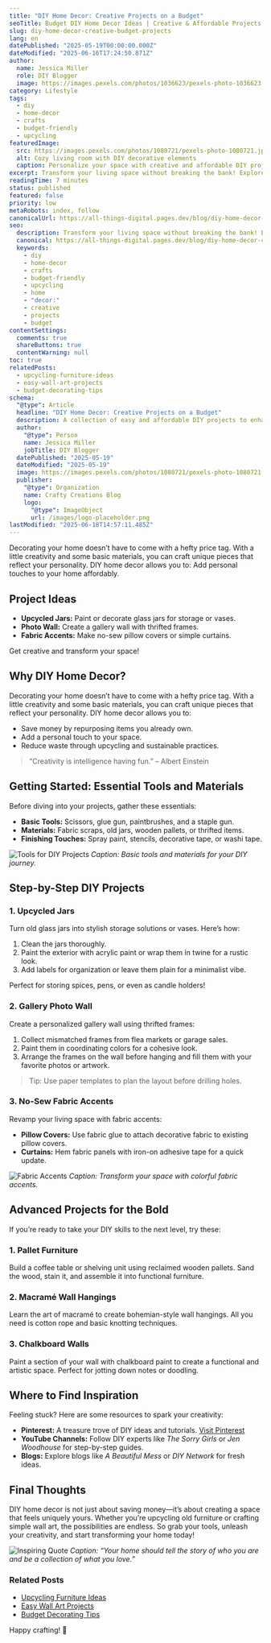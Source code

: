 ```yaml
---
title: "DIY Home Decor: Creative Projects on a Budget"
seoTitle: Budget DIY Home Decor Ideas | Creative & Affordable Projects
slug: diy-home-decor-creative-budget-projects
lang: en
datePublished: "2025-05-19T00:00:00.000Z"
dateModified: "2025-06-16T17:24:50.871Z"
author:
  name: Jessica Miller
  role: DIY Blogger
  image: https://images.pexels.com/photos/1036623/pexels-photo-1036623.jpeg?auto=compress&cs=tinysrgb&w=1260&h=750&dpr=2
category: Lifestyle
tags:
  - diy
  - home-decor
  - crafts
  - budget-friendly
  - upcycling
featuredImage:
  src: https://images.pexels.com/photos/1080721/pexels-photo-1080721.jpeg?auto=compress&cs=tinysrgb&w=1260&h=750&dpr=2
  alt: Cozy living room with DIY decorative elements
  caption: Personalize your space with creative and affordable DIY projects.
excerpt: Transform your living space without breaking the bank! Explore creative and budget-friendly DIY home decor projects, from upcycled furniture ideas to simple wall art techniques.
readingTime: 7 minutes
status: published
featured: false
priority: low
metaRobots: index, follow
canonicalUrl: https://all-things-digital.pages.dev/blog/diy-home-decor-creative-budget-projects
seo:
  description: Transform your living space without breaking the bank! Explore creative and budget-friendly DIY home decor projects, from upcycled furniture ideas to simple ...
  canonical: https://all-things-digital.pages.dev/blog/diy-home-decor-creative-budget-projects
  keywords:
    - diy
    - home-decor
    - crafts
    - budget-friendly
    - upcycling
    - home
    - "decor:"
    - creative
    - projects
    - budget
contentSettings:
  comments: true
  shareButtons: true
  contentWarning: null
toc: true
relatedPosts:
  - upcycling-furniture-ideas
  - easy-wall-art-projects
  - budget-decorating-tips
schema:
  "@type": Article
  headline: "DIY Home Decor: Creative Projects on a Budget"
  description: A collection of easy and affordable DIY projects to enhance your home decor.
  author:
    "@type": Person
    name: Jessica Miller
    jobTitle: DIY Blogger
  datePublished: "2025-05-19"
  dateModified: "2025-05-19"
  image: https://images.pexels.com/photos/1080721/pexels-photo-1080721.jpeg?auto=compress&cs=tinysrgb&w=1260&h=750&dpr=2
  publisher:
    "@type": Organization
    name: Crafty Creations Blog
    logo:
      "@type": ImageObject
      url: /images/logo-placeholder.png
lastModified: "2025-06-18T14:57:11.485Z"
---
```


Decorating your home doesn’t have to come with a hefty price tag. With a little creativity and some basic materials, you can craft unique pieces that reflect your personality. DIY home decor allows you to: Add personal touches to your home affordably.

## Project Ideas

- **Upcycled Jars:** Paint or decorate glass jars for storage or vases.
- **Photo Wall:** Create a gallery wall with thrifted frames.
- **Fabric Accents:** Make no-sew pillow covers or simple curtains.

Get creative and transform your space!

## Why DIY Home Decor?

Decorating your home doesn’t have to come with a hefty price tag. With a little creativity and some basic materials, you can craft unique pieces that reflect your personality. DIY home decor allows you to:

- Save money by repurposing items you already own.
- Add a personal touch to your space.
- Reduce waste through upcycling and sustainable practices.

> “Creativity is intelligence having fun.” – Albert Einstein

## Getting Started: Essential Tools and Materials

Before diving into your projects, gather these essentials:

- **Basic Tools:** Scissors, glue gun, paintbrushes, and a staple gun.
- **Materials:** Fabric scraps, old jars, wooden pallets, or thrifted items.
- **Finishing Touches:** Spray paint, stencils, decorative tape, or washi tape.

![Tools for DIY Projects](https://images.pexels.com/photos/392024/pexels-photo-392024.jpeg?auto=compress&cs=tinysrgb&w=1260&h=750&dpr=2)
_Caption: Basic tools and materials for your DIY journey._

## Step-by-Step DIY Projects

### 1. Upcycled Jars

Turn old glass jars into stylish storage solutions or vases. Here’s how:

1. Clean the jars thoroughly.
2. Paint the exterior with acrylic paint or wrap them in twine for a rustic look.
3. Add labels for organization or leave them plain for a minimalist vibe.

Perfect for storing spices, pens, or even as candle holders!

### 2. Gallery Photo Wall

Create a personalized gallery wall using thrifted frames:

1. Collect mismatched frames from flea markets or garage sales.
2. Paint them in coordinating colors for a cohesive look.
3. Arrange the frames on the wall before hanging and fill them with your favorite photos or artwork.

> Tip: Use paper templates to plan the layout before drilling holes.

### 3. No-Sew Fabric Accents

Revamp your living space with fabric accents:

- **Pillow Covers:** Use fabric glue to attach decorative fabric to existing pillow covers.
- **Curtains:** Hem fabric panels with iron-on adhesive tape for a quick update.

![Fabric Accents](https://images.pexels.com/photos/1045541/pexels-photo-1045541.jpeg?auto=compress&cs=tinysrgb&w=1260&h=750&dpr=2)
_Caption: Transform your space with colorful fabric accents._

## Advanced Projects for the Bold

If you’re ready to take your DIY skills to the next level, try these:

### 1. Pallet Furniture

Build a coffee table or shelving unit using reclaimed wooden pallets. Sand the wood, stain it, and assemble it into functional furniture.

### 2. Macramé Wall Hangings

Learn the art of macramé to create bohemian-style wall hangings. All you need is cotton rope and basic knotting techniques.

### 3. Chalkboard Walls

Paint a section of your wall with chalkboard paint to create a functional and artistic space. Perfect for jotting down notes or doodling.

## Where to Find Inspiration

Feeling stuck? Here are some resources to spark your creativity:

- **Pinterest:** A treasure trove of DIY ideas and tutorials. [Visit Pinterest](https://www.pinterest.com)
- **YouTube Channels:** Follow DIY experts like _The Sorry Girls_ or _Jen Woodhouse_ for step-by-step guides.
- **Blogs:** Explore blogs like _A Beautiful Mess_ or _DIY Network_ for fresh ideas.

## Final Thoughts

DIY home decor is not just about saving money—it’s about creating a space that feels uniquely yours. Whether you’re upcycling old furniture or crafting simple wall art, the possibilities are endless. So grab your tools, unleash your creativity, and start transforming your home today!

![Inspiring Quote](https://images.pexels.com/photos/590041/pexels-photo-590041.jpeg?auto=compress&cs=tinysrgb&w=1260&h=750&dpr=2)
_Caption: “Your home should tell the story of who you are and be a collection of what you love.”_

### Related Posts

- [Upcycling Furniture Ideas](#)
- [Easy Wall Art Projects](#)
- [Budget Decorating Tips](#)

Happy crafting! 🎨
